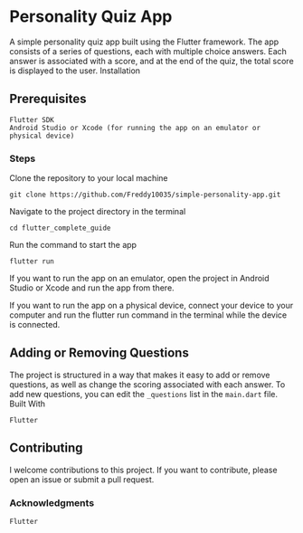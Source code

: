 # Personality Quiz App

A simple personality quiz app built using the Flutter framework. The app consists of a series of questions, each with multiple choice answers. Each answer is associated with a score, and at the end of the quiz, the total score is displayed to the user.
Installation
## Prerequisites

    Flutter SDK
    Android Studio or Xcode (for running the app on an emulator or physical device)

### Steps

Clone the repository to your local machine


    git clone https://github.com/Freddy10035/simple-personality-app.git
    

Navigate to the project directory in the terminal


    cd flutter_complete_guide
    

Run the command to start the app


    flutter run
    

If you want to run the app on an emulator, open the project in Android Studio or Xcode and run the app from there.

If you want to run the app on a physical device, connect your device to your computer and run the flutter run command in the terminal while the device is connected.

## Adding or Removing Questions

The project is structured in a way that makes it easy to add or remove questions, as well as change the scoring associated with each answer. To add new questions, you can edit the `_questions` list in the `main.dart` file.
Built With

    Flutter

## Contributing

I welcome contributions to this project. If you want to contribute, please open an issue or submit a pull request.

### Acknowledgments

    Flutter
